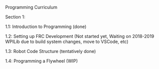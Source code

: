 Programming Curriculum

Section 1:

1.1: Introduction to Programming (done)

1.2: Setting up FRC Development (Not started yet, Waiting on 2018-2019 WPILib due to build system changes, move to VSCode, etc)

1.3: Robot Code Structure (tentatively done)

1.4: Programming a Flywheel (WIP)
